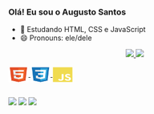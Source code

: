 ### Olá! Eu sou o Augusto Santos

- 🌱 Estudando HTML, CSS e JavaScript
- 😄 Pronouns: ele/dele

<div align="center">
  <a href="https://github.com/Guliima">
  <img height="180em" src="https://github-readme-stats.vercel.app/api?username=Guliima&show_icons=true&theme=react&include_all_commits=true&count_private=true"/>
  <img height="180em" src="https://github-readme-stats.vercel.app/api/top-langs/?username=Guliima&layout=compact&langs_count=7&theme=react"/>
</div>

<div style="display: inline_block"><br>
  <img align="center" alt="Gu-HTML" height="30" width="40" src="https://raw.githubusercontent.com/devicons/devicon/master/icons/html5/html5-original.svg">
  <img align="center" alt="Gu-CSS" height="30" width="40" src="https://raw.githubusercontent.com/devicons/devicon/master/icons/css3/css3-original.svg">
  <img align="center" alt="Gu-Js" height="30" width="40" src="https://raw.githubusercontent.com/devicons/devicon/master/icons/javascript/javascript-plain.svg">
</div>
 
 ##
 
 <div> 
  <a href="https://instagram.com/guliima_" target="_blank"><img src="https://img.shields.io/badge/-Instagram-%23E4405F?style=for-the-badge&logo=instagram&logoColor=white" target="_blank"></a>
  <a href = "mailto:developer.guliima@gmail.com"><img src="https://img.shields.io/badge/-Gmail-%23333?style=for-the-badge&logo=gmail&logoColor=white" target="_blank"></a>
  <a href="https://www.linkedin.com/in/augusto-santos-79a676246"><img src="https://img.shields.io/badge/-LinkedIn-%230077B5?style=for-the-badge&logo=linkedin&logoColor=white"></a> 
 
</div>
